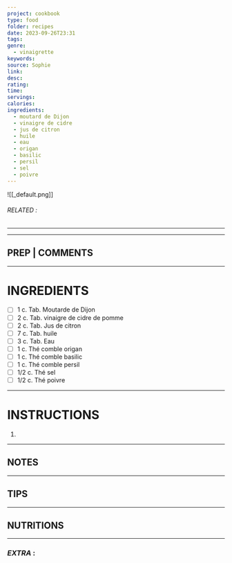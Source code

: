 ```yaml
---
project: cookbook
type: food
folder: recipes
date: 2023-09-26T23:31
tags: 
genre:
  - vinaigrette
keywords: 
source: Sophie
link: 
desc: 
rating: 
time: 
servings: 
calories: 
ingredients:
  - moutard de Dijon
  - vinaigre de cidre
  - jus de citron
  - huile
  - eau
  - origan
  - basilic
  - persil
  - sel
  - poivre
---
```


![[_default.png]]
###### *RELATED* : 
---


---
## PREP | COMMENTS



---
# INGREDIENTS

- [ ] 1 c. Tab. Moutarde de Dijon
- [ ] 2 c. Tab. vinaigre de cidre de pomme
- [ ] 2 c. Tab. Jus de citron
- [ ] 7 c. Tab. huile 
- [ ] 3 c. Tab. Eau
- [ ] 1 c. Thé comble origan
- [ ] 1 c. Thé comble basilic
- [ ] 1 c. Thé comble persil 
- [ ] 1/2 c. Thé sel
- [ ] 1/2 c. Thé poivre

---
# INSTRUCTIONS

1. 

---
## NOTES



---
## TIPS



---
## NUTRITIONS



---
### *EXTRA* :



